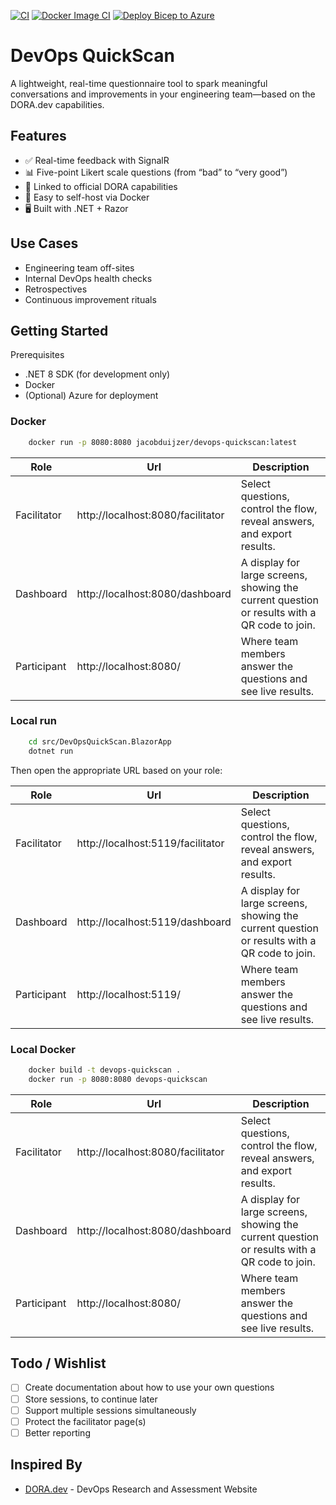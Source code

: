 [![CI](https://github.com/jacobduijzer/DevOpsQuickScan/actions/workflows/ci.yml/badge.svg)](https://github.com/jacobduijzer/DevOpsQuickScan/actions/workflows/ci.yml) [![Docker Image CI](https://github.com/jacobduijzer/DevOpsQuickScan/actions/workflows/docker-image.yml/badge.svg)](https://github.com/jacobduijzer/DevOpsQuickScan/actions/workflows/docker-image.yml) [![Deploy Bicep to Azure](https://github.com/jacobduijzer/DevOpsQuickScan/actions/workflows/infra-as-code.yml/badge.svg)](https://github.com/jacobduijzer/DevOpsQuickScan/actions/workflows/infra-as-code.yml)

# DevOps QuickScan

A lightweight, real-time questionnaire tool to spark meaningful conversations and improvements in your engineering
team—based on the DORA.dev capabilities.

## Features

* ✅ Real-time feedback with SignalR
* 📊 Five-point Likert scale questions (from “bad” to “very good”)
* 🔗 Linked to official DORA capabilities
* 🧰 Easy to self-host via Docker
* 🖥️ Built with .NET + Razor

## Use Cases

* Engineering team off-sites
* Internal DevOps health checks
* Retrospectives
* Continuous improvement rituals

## Getting Started

Prerequisites

* .NET 8 SDK (for development only)
* Docker
* (Optional) Azure for deployment

### Docker

```bash
    docker run -p 8080:8080 jacobduijzer/devops-quickscan:latest
```

| Role        | Url                               | Description                                                                                  |
|-------------|-----------------------------------|----------------------------------------------------------------------------------------------|
| Facilitator | http://localhost:8080/facilitator | Select questions, control the flow, reveal answers, and export results.                      |
| Dashboard   | http://localhost:8080/dashboard   | A display for large screens, showing the current question or results with a QR code to join. |
| Participant | http://localhost:8080/            | Where team members answer the questions and see live results.                                |

### Local run

```bash
    cd src/DevOpsQuickScan.BlazorApp
    dotnet run
```

Then open the appropriate URL based on your role:

| Role        | Url                               | Description                                                                                  |
|-------------|-----------------------------------|----------------------------------------------------------------------------------------------|
| Facilitator | http://localhost:5119/facilitator | Select questions, control the flow, reveal answers, and export results.                      |
| Dashboard   | http://localhost:5119/dashboard   | A display for large screens, showing the current question or results with a QR code to join. |
| Participant | http://localhost:5119/            | Where team members answer the questions and see live results.                                |

### Local Docker

```bash
    docker build -t devops-quickscan .
    docker run -p 8080:8080 devops-quickscan
```

| Role        | Url                               | Description                                                                                  |
|-------------|-----------------------------------|----------------------------------------------------------------------------------------------|
| Facilitator | http://localhost:8080/facilitator | Select questions, control the flow, reveal answers, and export results.                      |
| Dashboard   | http://localhost:8080/dashboard   | A display for large screens, showing the current question or results with a QR code to join. |
| Participant | http://localhost:8080/            | Where team members answer the questions and see live results.                                |

## Todo / Wishlist

- [ ] Create documentation about how to use your own questions
- [ ] Store sessions, to continue later
- [ ] Support multiple sessions simultaneously
- [ ] Protect the facilitator page(s)
- [ ] Better reporting

## Inspired By

* [DORA.dev](https://dora.dev) - DevOps Research and Assessment Website
